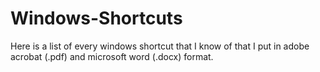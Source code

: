 # Windows-Shortcuts
Here is a list of every windows shortcut that I know of that I put in adobe acrobat (.pdf) and microsoft word (.docx) format.
